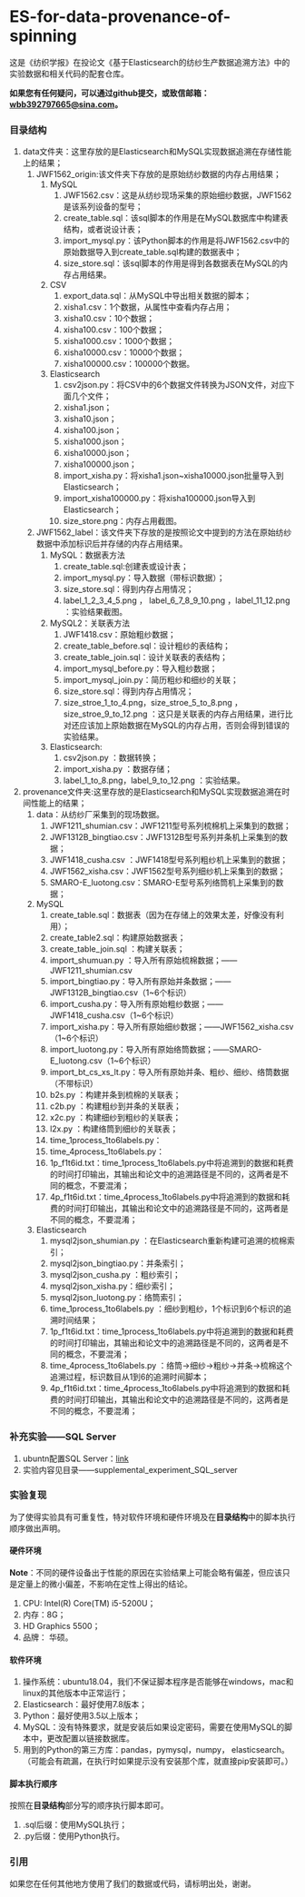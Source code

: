 # ES-for-data-provenance-of-spinning

这是《纺织学报》在投论文《基于Elasticsearch的纺纱生产数据追溯方法》中的实验数据和相关代码的配套仓库。

**如果您有任何疑问，可以通过github提交，或致信邮箱：wbb392797665@sina.com。**

### 目录结构
1. data文件夹：这里存放的是Elasticsearch和MySQL实现数据追溯在存储性能上的结果；
   1. JWF1562_origin:该文件夹下存放的是原始纺纱数据的内存占用结果；
      1. MySQL
         1. JWF1562.csv：这是从纺纱现场采集的原始细纱数据，JWF1562是该系列设备的型号；
         2. create_table.sql：该sql脚本的作用是在MySQL数据库中构建表结构，或者说设计表；
         3. import_mysql.py：该Python脚本的作用是将JWF1562.csv中的原始数据导入到create_table.sql构建的数据表中；
         4. size_store.sql：该sql脚本的作用是得到各数据表在MySQL的内存占用结果。
      2. CSV
         1. export_data.sql：从MySQL中导出相关数据的脚本；
         2. xisha1.csv：1个数据，从属性中查看内存占用；
         3. xisha10.csv：10个数据；
         4. xisha100.csv：100个数据；
         5. xisha1000.csv：1000个数据；
         6. xisha10000.csv：10000个数据；
         7. xisha100000.csv：100000个数据。
      3. Elasticsearch
         1. csv2json.py：将CSV中的6个数据文件转换为JSON文件，对应下面几个文件；
         2. xisha1.json；
         3. xisha10.json；
         4. xisha100.json；
         5. xisha1000.json；
         6. xisha10000.json；
         7. xisha100000.json；
         8. import_xisha.py：将xisha1.json~xisha10000.json批量导入到Elasticsearch；
         9. import_xisha100000.py：将xisha100000.json导入到Elasticsearch；
         10. size_store.png：内存占用截图。
   2. JWF1562_label：该文件夹下存放的是按照论文中提到的方法在原始纺纱数据中添加标识后并存储的内存占用结果。
      1. MySQL：数据表方法
         1. create_table.sql:创建表或设计表；
         2. import_mysql.py：导入数据（带标识数据）；
         3. size_store.sql：得到内存占用情况；
         4. label_1_2_3_4_5.png ， label_6_7_8_9_10.png ，label_11_12.png ：实验结果截图。
      2. MySQL2：关联表方法
         1. JWF1418.csv：原始粗纱数据；
         2. create_table_before.sql：设计粗纱的表结构；
         3. create_table_join.sql：设计关联表的表结构；
         4. import_mysql_before.py：导入粗纱数据；
         5. import_mysql_join.py：简历粗纱和细纱的关联；
         6. size_store.sql：得到内存占用情况；
         6. size_stroe_1_to_4.png，size_stroe_5_to_8.png ，size_stroe_9_to_12.png ：这只是关联表的内存占用结果，进行比对还应该加上原始数据在MySQL的内存占用，否则会得到错误的实验结果。
      3. Elasticsearch:
         1. csv2json.py ：数据转换；
         2. import_xisha.py ：数据存储；
         3. label_1_to_8.png，label_9_to_12.png ：实验结果。
2. provenance文件夹:这里存放的是Elasticsearch和MySQL实现数据追溯在时间性能上的结果；
   1. data：从纺纱厂采集到的现场数据。
      1. JWF1211_shumian.csv：JWF1211型号系列梳棉机上采集到的数据；
      2. JWF1312B_bingtiao.csv：JWF1312B型号系列并条机上采集到的数据；
      3. JWF1418_cusha.csv ：JWF1418型号系列粗纱机上采集到的数据；
      4. JWF1562_xisha.csv：JWF1562型号系列细纱机上采集到的数据；
      5. SMARO-E_luotong.csv：SMARO-E型号系列络筒机上采集到的数据；
   2. MySQL
      1. create_table.sql：数据表（因为在存储上的效果太差，好像没有利用）；
      2. create_table2.sql：构建原始数据表；
      3. create_table_join.sql ：构建关联表；
      4. import_shumuan.py ：导入所有原始梳棉数据；——JWF1211_shumian.csv
      5. import_bingtiao.py：导入所有原始并条数据；——JWF1312B_bingtiao.csv（1~6个标识）
      6. import_cusha.py：导入所有原始粗纱数据；——JWF1418_cusha.csv（1~6个标识）
      7. import_xisha.py：导入所有原始细纱数据；——JWF1562_xisha.csv（1~6个标识）
      8. import_luotong.py：导入所有原始络筒数据；——SMARO-E_luotong.csv（1~6个标识）
      9. import_bt_cs_xs_lt.py：导入所有原始并条、粗纱、细纱、络筒数据（不带标识）
      10. b2s.py ：构建并条到梳棉的关联表；
      11. c2b.py ：构建粗纱到并条的关联表；
      12. x2c.py ：构建细纱到粗纱的关联表；
      13. l2x.py  ：构建络筒到细纱的关联表；
      14. time_1process_1to6labels.py：
      15. time_4process_1to6labels.py：
      16. 1p_f1t6id.txt：time_1process_1to6labels.py中将追溯到的数据和耗费的时间打印输出，其输出和论文中的追溯路径是不同的，这两者是不同的概念，不要混淆；
      17. 4p_f1t6id.txt：time_4process_1to6labels.py中将追溯到的数据和耗费的时间打印输出，其输出和论文中的追溯路径是不同的，这两者是不同的概念，不要混淆；
   3. Elasticsearch
      1. mysql2json_shumian.py ：在Elasticsearch重新构建可追溯的梳棉索引；
      2. mysql2json_bingtiao.py：并条索引；
      3. mysql2json_cusha.py ：粗纱索引；
      4. mysql2json_xisha.py：细纱索引；
      5. mysql2json_luotong.py：络筒索引；
      6. time_1process_1to6labels.py ：细纱到粗纱，1个标识到6个标识的追溯时间结果；
      7. 1p_f1t6id.txt：time_1process_1to6labels.py中将追溯到的数据和耗费的时间打印输出，其输出和论文中的追溯路径是不同的，这两者是不同的概念，不要混淆；
      8. time_4process_1to6labels.py ：络筒->细纱->粗纱->并条->梳棉这个追溯过程，标识数目从1到6的追溯时间脚本；
      9. 4p_f1t6id.txt：time_4process_1to6labels.py中将追溯到的数据和耗费的时间打印输出，其输出和论文中的追溯路径是不同的，这两者是不同的概念，不要混淆；

### 补充实验——SQL Server

1. ubuntn配置SQL Server：[link](https://docs.microsoft.com/en-us/sql/connect/odbc/linux-mac/installing-the-microsoft-odbc-driver-for-sql-server?view=sql-server-linux-2017)
2. 实验内容见目录——supplemental_experiment_SQL_server 
      
### 实验复现

为了使得实验具有可重复性，特对软件环境和硬件环境及在**目录结构**中的脚本执行顺序做出声明。

#### 硬件环境
**Note**：不同的硬件设备出于性能的原因在实验结果上可能会略有偏差，但应该只是定量上的微小偏差，不影响在定性上得出的结论。

1. CPU: Intel(R) Core(TM) i5-5200U；
2. 内存：8G；
3. HD Graphics 5500；
4. 品牌： 华硕。

#### 软件环境

1. 操作系统：ubuntu18.04，我们不保证脚本程序是否能够在windows，mac和linux的其他版本中正常运行；
2. Elasticsearch：最好使用7.8版本；
3. Python：最好使用3.5以上版本；
4. MySQL：没有特殊要求，就是安装后如果设定密码，需要在使用MySQL的脚本中，更改配置以链接数据库。
5. 用到的Python的第三方库：pandas，pymysql，numpy， elasticsearch。（可能会有疏漏，在执行时如果提示没有安装那个库，就直接pip安装即可。）

#### 脚本执行顺序
按照在**目录结构**部分写的顺序执行脚本即可。

1. .sql后缀：使用MySQL执行；
2. .py后缀：使用Python执行。

### 引用

如果您在任何其他地方使用了我们的数据或代码，请标明出处，谢谢。
